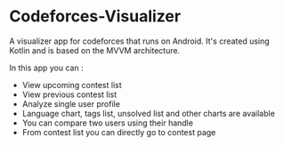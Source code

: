 # Codeforces-Visualizer
A visualizer app for codeforces that runs on Android. It's created using Kotlin and is based on the MVVM architecture.

In this app you can :<br>
 - View upcoming contest list<br>
 - View previous contest list<br>
 - Analyze single user profile<br>
 - Language chart, tags list, unsolved list and other charts are available<br>
 - You can compare two users using their handle<br>
 - From contest list you can directly go to contest page<br>
